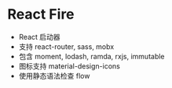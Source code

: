 # React Fire

* React 启动器
* 支持 react-router, sass, mobx
* 包含 moment, lodash, ramda, rxjs, immutable
* 图标支持 material-design-icons
* 使用静态语法检查 flow
